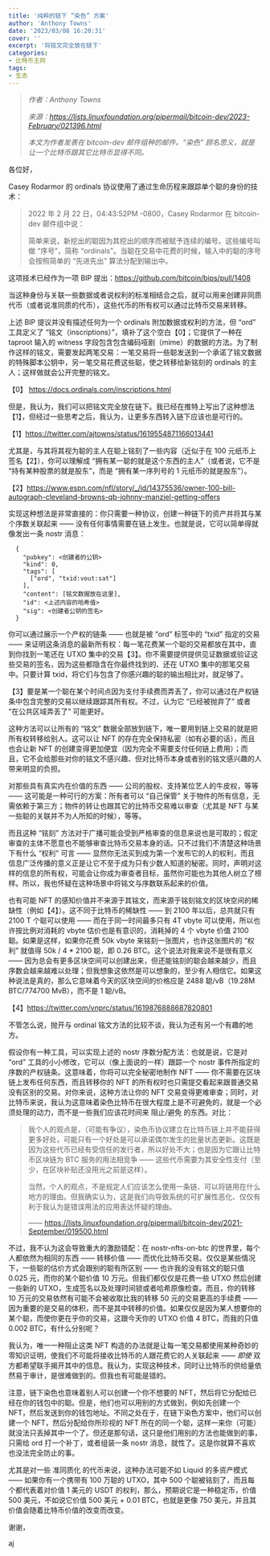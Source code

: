 ```yaml
---
title: '纯粹的链下 “染色” 方案'
author: 'Anthony Towns'
date: '2023/03/08 16:20:31'
cover: ''
excerpt: '将铭文完全放在链下'
categories:
- 比特币主网
tags:
- 生态
---
```



> *作者：Anthony Towns*
>
> *来源：<https://lists.linuxfoundation.org/pipermail/bitcoin-dev/2023-February/021396.html>*
>
> *本文为作者发表在 bitcoin-dev 邮件组种的邮件。“染色” 顾名思义，就是让一个比特币跟其它比特币显得不同。*

各位好，

Casey Rodarmor 的 ordinals 协议使用了通过生命历程来跟踪单个聪的身份的技术：

> 2022 年 2 月 22 日，04:43:52PM -0800，Casey Rodarmor 在 bitcoin-dev 邮件组中说：
>
> 简单来说，新挖出的聪因为其挖出的顺序而被赋予连续的编号。这些编号叫做 “序号”，简称 “ordinals”。当聪在交易中花费的时候，输入中的聪的序号会按照简单的 “先进先出” 算法分配到输出中。

这项技术已经作为一项 BIP 提出：https://github.com/bitcoin/bips/pull/1408

当这种身份与关联一些数据或者说权利的标准相结合之后，就可以用来创建非同质代币（或者说准同质的代币），这些代币的所有权可以通过比特币交易来转移。

上述 BIP 提议并没有描述任何为一个 ordinals 附加数据或权利的方法，但 “ord” 工具定义了 “铭文（inscriptions）”，填补了这个空白【0】；它提供了一种在 taproot 输入的 witness 字段包含包含编码哑剧（mime）的数据的方法。为了制作这样的铭文，需要发起两笔交易：一笔交易将一些聪发送到一个承诺了铭文数据的特殊脚本公钥中，另一笔交易花费这些聪，使之转移给新铭刻的 ordinals 的主人；这样做就会公开完整的铭文。

【0】 https://docs.ordinals.com/inscriptions.html

但是，我认为，我们可以把铭文完全放在链下。我已经在推特上写出了这种想法【1】，但经过一些思考之后，我认为，让更多东西转入链下应该也是可行的。

【1】https://twitter.com/ajtowns/status/1619554871166013441

尤其是，与其将其视为聪的主人在聪上铭刻了一些内容（近似于在 100 元纸币上签名【2】），你可以理解成 “拥有某一聪的就是这个东西的主人”（或者说，它不是 “持有某种股票的就是股东”，而是 “拥有某一序列号的 1 元纸币的就是股东”）。

【2】https://www.espn.com/nfl/story/_/id/14375536/owner-100-bill-autograph-cleveland-browns-qb-johnny-manziel-getting-offers

实现这种想法是非常直接的：你只需要一种协议，创建一种链下的资产并将其与某个序数关联起来 —— 没有任何事情需要在链上发生。也就是说，它可以简单得就像发出一条 nostr 消息：

```
  {
    "pubkey": <创建者的公钥>
    "kind": 0,
    "tags": [
      ["ord", "txid:vout:sat"]
    ],
    "content": [铭文数据放在这里],
    "id": <上述内容的哈希值>
    "sig": <创建者公钥的签名>
  }
```

你可以通过展示一个产权的链条 —— 也就是被 “ord” 标签中的 “txid” 指定的交易 —— 来证明这条消息的最新所有权：每一笔花费某一个聪的交易都放在其中，直到你找到一笔还在 UTXO 集中的交易【3】。你不需要提供提供见证数据或验证这些交易的签名，因为这些都隐含在你最终找到的、还在 UTXO 集中的那笔交易中。只要计算 txid，将它们与包含了你感兴趣的聪的输出相比对，就足够了。

【3】要是某一个聪在某个时间点因为支付手续费而弄丢了，你可以通过在产权链条中包含完整的交易以继续跟踪其所有权。不过，认为它 “已经被抛弃了” 或者 “在公共区域弄丢了” 可能更好。

这种方法可以让所有的 “铭文” 数据全部放到链下，唯一要用到链上交易的就是把所有权转移给别人。这可以让 NFT 的存在完全保持私密（如有必要的话），而且也会让新 NFT 的创建变得更加便宜（因为完全不需要支付任何链上费用）；而且，它不会给那些对你的铭文不感兴趣、但对比特币本身或者别的铭文感兴趣的人带来明显的负担。

对那些具有真实内在价值的东西 —— 公司的股权、支持某位艺人的牛皮权，等等 —— 这可能是一种可行的方案：所有者可以 “自己保管” 关于物件的所有信息，无需依赖于第三方；物件的转让也跟其它的比特币交易难以审查（尤其是 NFT 与某一些聪的关联并不为人所知的时候），等等。

而且这种 “铭刻” 方法对于广播可能会受到严格审查的信息来说也是可取的；假定审查的主体不愿意也不能够审查比特币交易本身的话。只不过我们不清楚这种场景下有什么 “权利” 可言 —— 显然你无法买到成为第一个发布它的人的权利，而且信息广泛传播的意义正是让它不至于成为只有少数人知道的秘密。同时，声明对这样的信息的所有权，可能会让你成为审查者目标，虽然你可能也为其他人树立了榜样。所以，我也怀疑在这种场景中将铭文与序数联系起来的价值。

也有可能 NFT 的感知价值并不来源于其铭文，而来源于铭刻铭文的区块空间的稀缺性（例如【4】）。这不同于比特币的稀缺性 —— 到 2100 年以后，总共就只有 2100 T 个聪可以使用 —— 而在于同一时间最多只有 4T vbyte 可以使用，所以也许按比例对消耗的 vbyte 估价也是有意识的，消耗掉的 4 个 vbyte 价值 2100 聪。如果是这样，如果你花费 50k  vbyte 来铭刻一张图片，也许这张图片的 “权利” 就值得 50k / 4 * 2100 聪，即 0.26 BTC。这个说法对我来说不是很有意义 —— 因为总会有更多区块空间可以创建出来，但还能铭刻的聪会越来越少，而且序数会越来越难以处理；但我想象这依然是可以想象的，至少有人相信它。如果这种说法是真的，那么它意味着今天的区块空间的价格应是 2488 聪/vB（19.28M BTC/774700 MvB），而不是 1 聪/vB。

【4】https://twitter.com/vnprc/status/1619876888687820801

不管怎么说，抛开与 ordinal 铭文方法的比较不谈，我认为还有另一个有趣的地方。

假设你有一种工具，可以实现上述的 nostr 序数分配方法：也就是说，它是对 “ord” 工具的小小修改，它可以（像上面说的一样）跟踪一个 nostr 事件所指定的序数的产权链条。这意味着，你将可以完全秘密地制作 NFT —— 你不需要在区块链上发布任何东西，而且转移你的 NFT 的所有权时也只需提交看起来跟普通交易没有区别的交易。对你来说，这种方法让你的 NFT 交易变得更难审查；同时，对比特币来说，我认为这意味着染色比特币在很大程度上是不可避免的，就是一个必须处理的动力，而不是一些我们应该花时间来 阻止/避免 的东西。对比：

> 我个人的观点是，（可能有争议），染色币协议建立在比特币链上并不能获得更多好处，可能只有一个好处是可以承诺偶尔发生的批量状态更新。这既是因为这些代币已经有受信任的发行者，所以好处不大；也是因为它跟让比特币区块链为 BTC 服务的用法相竞争 —— 这些代币需要为其安全性支付（至少，在区块补贴还没用光之前是这样）。
>
> 当然，个人的观点，不是规定人们应该怎么使用一条链、可以将链用在什么地方的理由。但我确实认为，这是我们向导致系统的可扩展性恶化、仅仅有利于我认为是错误用法的应用表达怀疑的理由。
>
> —— https://lists.linuxfoundation.org/pipermail/bitcoin-dev/2021-September/019500.html

不过，我不认为这会导致重大的激励错配：在 nostr-nfts-on-btc 的世界里，每个人都依然为相同的东西 —— 转移价值 —— 而优化比特币交易。仅仅是某些情况下，一些聪的估价方式会跟别的聪有所区别 —— 也许我的没有铭文的聪只值 0.025 元，而你的某个聪价值 10 万元。但我们都仅仅是花费一些 UTXO 然后创建一些新的 UTXO，生成签名以及处理时间锁或者哈希原像检查。而且，你的转移 10 万元的交易依然有可能不会被收取比我的转移 50 元的交易更高的手续费 —— 因为重要的是交易的体积，而不是其中转移的价值。如果仅仅是因为某人想要你的某个聪，而使你更在乎你的交易，这跟今天你的 UTXO 价值 4 BTC，而我的只值 0.002 BTC，有什么分别呢？

我认为，唯一一种阻止这类 NFT 构造的办法就是让每一笔交易都使用某种奇妙的零知识证明，使我们不可能将接收比特币的人跟花费它的人关联起来 —— *即使* 双方都希望联手揭开其中的信息。我认为，实现这种技术，同时让比特币的供给量依然易于审计，是很难做到的。但我也有可能是错的。

注意，链下染色也意味着别人可以创建一个你不想要的 NFT，然后将它分配给已经在你的钱包中的聪。但是，他们也可以用别的方式做到，例如先创建一个 NFT，然后发送到你的钱包地址。不同之处在于，在链下染色方案中，他们可以创建一个 NFT，然后分配给你所珍视的 NFT 所在的同一个聪，这样一来你（可能）就没法只丢掉其中一个了。但还是那句话，这只是他们用别的方法也能做到的事，只需给 ord 打一个补丁，或者组装一条 nostr 消息，就性了。这是你就算不喜欢也没法完全防止的事。

尤其是对一些 准同质化 的代币来说，这种办法可能不如 Liquid 的多资产模式 —— 如果你有一个携带有 100 万聪的 UTXO，其中 500 个聪被铭刻了，而且每个都代表着对价值 1 美元的 USDT 的权利，那么，预期说它是一种稳定币，价值 500 美元，不如说它价值 500 美元 + 0.01 BTC，也就是更像 750 美元，并且其价值会随着比特币价值的改变而改变。

谢谢，

aj